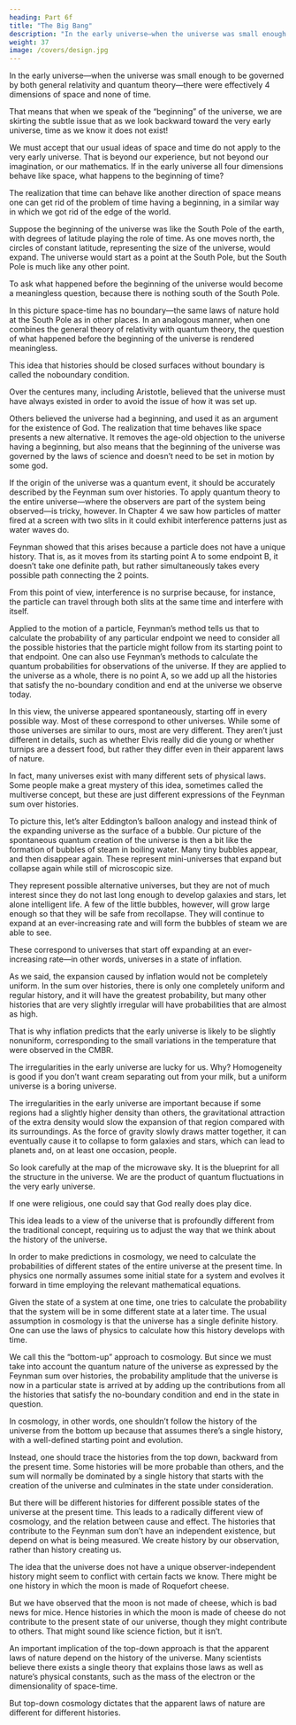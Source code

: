 ```yaml
---
heading: Part 6f
title: "The Big Bang"
description: "In the early universe—when the universe was small enough to be governed by both general relativity and quantum theory—there were effectively four dimensions of space and none of time"
weight: 37
image: /covers/design.jpg
---
```



In the early universe—when the universe was small enough to be governed by both general relativity and quantum theory—there were effectively 4 dimensions of space and none of time. 

That means that when we speak of the “beginning” of the universe, we are skirting the subtle issue that as we look backward toward the very early universe, time as we know it does not exist! 

We must accept that our usual ideas of space and time do not apply to the very early universe. That is beyond our experience, but not beyond our imagination, or our mathematics. If in the early universe all four dimensions behave like space, what happens to the beginning of time?

The realization that time can behave like another direction of space means one can get rid of the problem of time having a beginning, in a similar way in which we got rid of the edge of the world.

Suppose the beginning of the universe was like the South Pole of the earth, with degrees of latitude playing the role of time. As one moves north, the circles of constant latitude, representing the size of the universe, would expand. The universe would start as a point at the South Pole, but the South Pole is much like any other point.

To ask what happened before the beginning of the universe would become a meaningless question, because there is nothing south of the South Pole. 

In this picture space-time has no boundary—the same laws of nature hold at the South Pole as in other places. In an analogous manner, when one combines the general theory of relativity with quantum theory, the question of what happened before the beginning of the universe is rendered
meaningless. 

This idea that histories should be closed surfaces without boundary is called the noboundary condition. 

Over the centures many, including Aristotle, believed that the universe must have always existed in order to avoid the issue of how it was set up. 

Others believed the universe had a beginning, and used it as an argument for the existence of God. The realization that time behaves like space presents a new alternative. It removes the age-old objection to the universe having a beginning, but also means that the beginning of the universe was governed by the laws of science and doesn’t need to be set in motion by some god.

If the origin of the universe was a quantum event, it should be accurately described by the Feynman sum over histories. To apply quantum theory to the entire universe—where the observers are part of the system being observed—is tricky, however. In Chapter 4 we saw how particles of matter fired at a screen with two slits in it could exhibit interference patterns just as water waves do. 

Feynman showed that this arises because a particle does not have a unique history. That is, as it moves from its starting point A to some endpoint B, it doesn’t take one definite path, but rather simultaneously takes every possible path connecting the 2 points.

From this point of view, interference is no surprise because, for instance, the particle can travel through both slits at the
same time and interfere with itself.

Applied to the motion of a particle, Feynman’s method tells us that to calculate the probability of any particular endpoint we need to consider all the possible histories that the particle might follow from its starting point to that endpoint. One can also use
Feynman’s methods to calculate the quantum probabilities for observations of the universe. If they
are applied to the universe as a whole, there is no point A, so we add up all the histories that satisfy
the no-boundary condition and end at the universe we observe today.

In this view, the universe appeared spontaneously, starting off in every possible way. Most of these correspond to other universes. While some of those universes are similar to ours, most are very different. They aren’t just different in details, such as whether Elvis really did die young or whether turnips are a dessert food, but rather they differ even in their apparent laws of nature. 

In fact, many universes exist with many different sets of physical laws. Some people make a great mystery of this idea, sometimes called the multiverse concept, but these are just different expressions of the Feynman sum over histories.

To picture this, let’s alter Eddington’s balloon analogy and instead think of the expanding universe as the surface of a bubble. Our picture of the spontaneous quantum creation of the universe is then a bit like the formation of bubbles of steam in boiling water. Many tiny bubbles appear, and then disappear again. These represent mini-universes that expand but collapse again while still of
microscopic size. 

They represent possible alternative universes, but they are not of much interest since they do not last long enough to develop galaxies and stars, let alone intelligent life. A few of the little bubbles, however, will grow large enough so that they will be safe from recollapse. They
will continue to expand at an ever-increasing rate and will form the bubbles of steam we are able to see. 

These correspond to universes that start off expanding at an ever-increasing rate—in other words, universes in a state of inflation.

As we said, the expansion caused by inflation would not be completely uniform. In the sum over histories, there is only one completely uniform and regular history, and it will have the greatest probability, but many other histories that are very slightly irregular will have probabilities that are almost as high.

That is why inflation predicts that the early universe is likely to be slightly nonuniform, corresponding to the small variations in the temperature that were observed in the CMBR. 

The irregularities in the early universe are lucky for us. Why? Homogeneity is good if you don’t want cream separating out from your milk, but a uniform universe is a boring universe. 

The irregularities in the early universe are important because if some regions had a slightly higher density than others, the gravitational attraction of the extra density would slow the expansion of that region compared with its surroundings. As the force of gravity slowly draws matter together, it can eventually cause it to collapse to form galaxies and stars, which can lead to planets and, on at
least one occasion, people. 

So look carefully at the map of the microwave sky. It is the blueprint for all the structure in the universe. We are the product of quantum fluctuations in the very early universe. 

If one were religious, one could say that God really does play dice.

This idea leads to a view of the universe that is profoundly different from the traditional concept, requiring us to adjust the way that we think about the history of the universe. 

In order to make predictions in cosmology, we need to calculate the probabilities of different states of the entire universe at the present time. In physics one normally assumes some initial state for a system and evolves it forward in time employing the relevant mathematical equations. 

Given the state of a system at one time, one tries to calculate the probability that the system will be in some different state at a later time. The usual assumption in cosmology is that the universe has a single definite history. One can use the laws of physics to calculate how this history develops with time. 

We call this the “bottom-up” approach to cosmology. But since we must take into account the quantum nature of the universe as expressed by the Feynman sum over histories, the probability amplitude that the universe is now in a particular state is arrived at by adding up the contributions from all the histories that satisfy the no-boundary condition and end in the state in question. 

In cosmology, in other words, one shouldn’t follow the history of the universe from the bottom up because that assumes there’s a single history, with a well-defined starting point and evolution. 

Instead, one should trace the histories from the top down, backward from the present time. Some histories will be more probable than others, and the sum will normally be dominated by a single history that starts with the creation of the universe and culminates in the state under consideration. 

But there will be different histories for different possible states of the universe at the present time. This leads to a radically different view of cosmology, and the relation between cause and effect. The histories that contribute to the Feynman sum don’t have an independent existence, but depend on what is being measured. We create history by our observation, rather than history creating us.

The idea that the universe does not have a unique observer-independent history might seem to conflict with certain facts we know. There might be one history in which the moon is made of Roquefort cheese. 

But we have observed that the moon is not made of cheese, which is bad news for mice. Hence histories in which the moon is made of cheese do not contribute to the present state of our universe, though they might contribute to others. That might sound like science fiction, but it isn’t.

An important implication of the top-down approach is that the apparent laws of nature depend on the history of the universe. Many scientists believe there exists a single theory that explains those laws as well as nature’s physical constants, such as the mass of the electron or the dimensionality of space-time. 

But top-down cosmology dictates that the apparent laws of nature are different for different histories.

